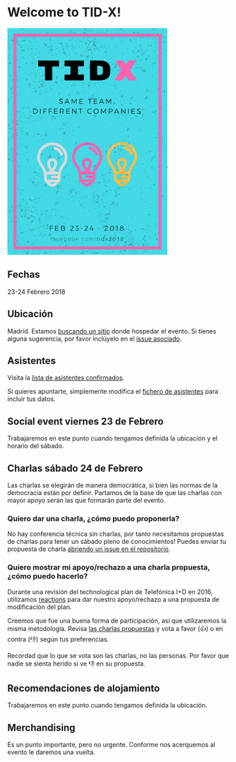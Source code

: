 # Welcome to TID-X!

![Tid-X](images/tidx.png)

## Fechas
23-24 Febrero 2018

## Ubicación
Madrid. Estamos [buscando un sitio](issues/2) donde hospedar el evento. Si tienes alguna sugerencia,
por favor inclúyelo en el [issue asociado](issues/2).

## Asistentes

Visita la [lista de asistentes confirmados](asistentes.md).

Si quieres apuntarte, simplemente modifica el [fichero de
asistentes](https://github.com/tid-x/tid-x/edit/master/asistentes.md) para incluir tus datos.

## Social event viernes 23 de Febrero

Trabajaremos en este punto cuando tengamos definida la ubicación y el horario del sábado.

## Charlas sábado 24 de Febrero

Las charlas se elegirán de manera democrática, si bien las normas de la democracia
están por definir. Partamos de la base de que las charlas con mayor apoyo serán las
que formarán parte del evento.

### Quiero dar una charla, ¿cómo puedo proponerla?

No hay conferencia técnica sin charlas, por tanto necesitamos propuestas de charlas para
tener un sábado pleno de conocimientos! Puedes enviar tu propuesta de charla [abriendo
un issue en el repositorio](https://github.com/tid-x/tid-x/issues/new).

### Quiero mostrar mi apoyo/rechazo a una charla propuesta, ¿cómo puedo hacerlo?

Durante una revisión del technological plan de Telefónica I+D en 2016, utilizamos
[reactions](https://github.com/blog/2119-add-reactions-to-pull-requests-issues-and-comments)
para dar nuestro apoyo/rechazo a una propuesta de modificación del plan.

Creemos que fue una buena forma de participación, así que utilizaremos la misma
metodología. Revisa [las charlas propuestas](https://github.com/tid-x/tid-x/issues)
y vota a favor (👍) o en contra (👎) según tus preferencias.

Recordad que lo que se vota son las charlas, no las personas. Por favor que nadie
se sienta herido si ve 👎 en su propuesta.

## Recomendaciones de alojamiento

Trabajaremos en este punto cuando tengamos definida la ubicación.

## Merchandising

Es un punto importante, pero no urgente. Conforme nos acerquemos al evento le daremos
una vuelta.
